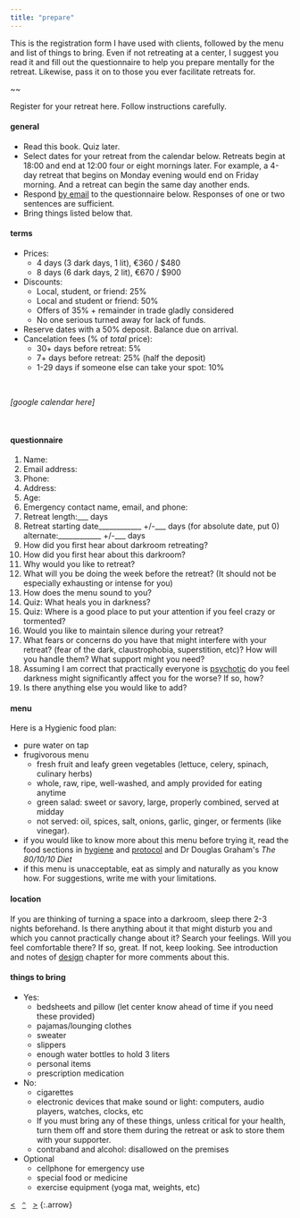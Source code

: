 ```yaml
---
title: "prepare"
---
```


This is the registration form I have used with clients, followed by the menu and list of things to bring. Even if not retreating at a center, I suggest you read it and fill out the questionnaire to help you prepare mentally for the retreat. Likewise, pass it on to those you ever facilitate retreats for.

~~

Register for your retreat here. Follow instructions carefully.

#### general

- Read this book. Quiz later.
- Select dates for your retreat from the calendar below. Retreats begin at 18:00 and end at 12:00 four or eight mornings later. For example, a 4-day retreat that begins on Monday evening would end on Friday morning. And a retreat can begin the same day another ends.
- Respond [by email](/about/) to the questionnaire below. Responses of one or two sentences are sufficient. 
- Bring things listed below that.

#### terms

- Prices: 
    - 4 days (3 dark days, 1 lit), <span class="euro">&euro;</span>360 / $480
    - 8 days (6 dark days, 2 lit), <span class="euro">&euro;</span>670 / $900
- Discounts: 
    - Local, student, or friend: 25% 
    - Local and student or friend: 50%
    - Offers of 35% + remainder in trade gladly considered
    - No one serious turned away for lack of funds.
- Reserve dates with a 50% deposit. Balance due on arrival.
- Cancelation fees (% of _total_ price): 
    - 30+ days before retreat: 5%
    - 7+ days before retreat: 25% (half the deposit)
    - 1-29 days if someone else can take your spot: 10% 

&nbsp;

_[google calendar here]_

&nbsp;

#### questionnaire

1. Name:
2. Email address:
3. Phone:
4. Address:
5. Age:
6. Emergency contact name, email, and phone:
7. Retreat length:\_\_\_ days
8. Retreat starting date\_\_\_\_\_\_\_\_\_\_\_\_ +/-\_\_\_ days (for absolute date, put 0)  
alternate:\_\_\_\_\_\_\_\_\_\_\_\_ +/-\_\_\_ days
9. How did you first hear about darkroom retreating?
10. How did you first hear about this darkroom?
11. Why would you like to retreat?
12. What will you be doing the week before the retreat? (It should not be especially exhausting or intense for you)
13. How does the menu sound to you?
14. Quiz: What heals you in darkness?
15. Quiz: Where is a good place to put your attention if you feel crazy or tormented?
16. Would you like to maintain silence during your retreat?
17. What fears or concerns do you have that might interfere with your retreat? (fear of the dark, claustrophobia, superstition, etc)? How will you handle them? What support might you need?
18. Assuming I am correct that practically everyone is [psychotic](/darkness-conjecture/psychosis/) do you feel darkness might significantly affect you for the worse? If so, how?
19. Is there anything else you would like to add?

#### menu 

Here is a Hygienic food plan:

- pure water on tap
- frugivorous menu
    - fresh fruit and leafy green vegetables (lettuce, celery, spinach, culinary herbs)
    - whole, raw, ripe, well-washed, and amply provided for eating anytime
    - green salad: sweet or savory, large, properly combined, served at midday
    - not served: oil, spices, salt, onions, garlic, ginger, or ferments (like vinegar).
- if you would like to know more about this menu before trying it, read the food sections in [hygiene](/hygiene/) and [protocol](/protocol/) and Dr Douglas Graham's _The 80/10/10 Diet_
- if this menu is unacceptable, eat as simply and naturally as you know how. For suggestions, write me with your limitations.

#### location

If you are thinking of turning a space into a darkroom, sleep there 2-3 nights beforehand. Is there anything about it that might disturb you and which you cannot practically change about it? Search your feelings. Will you feel comfortable there? If so, great. If not, keep looking. See introduction and notes of [design](/design/) chapter for more comments about this.

#### things to bring

- Yes:
    - bedsheets and pillow (let center know ahead of time if you need these provided)
    - pajamas/lounging clothes
    - sweater
    - slippers
    - enough water bottles to hold 3 liters
    - personal items
    - prescription medication
- No: 
    - cigarettes
    - electronic devices that make sound or light: computers, audio players, watches, clocks, etc
    - If you must bring any of these things, unless critical for your health, turn them off and store them during the retreat or ask to store them with your supporter.
    - contraband and alcohol: disallowed on the premises
- Optional 
    - cellphone for emergency use
    - special food or medicine
    - exercise equipment (yoga mat, weights, etc)

[&lt;](/protocol/)&nbsp;&nbsp;&nbsp;[`^`](/)&nbsp;&nbsp;&nbsp;[&gt;](/design/)
{:.arrow}
